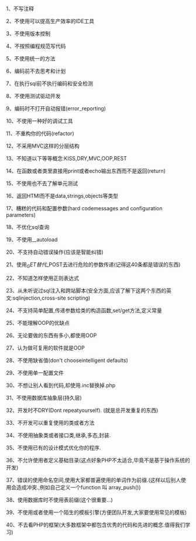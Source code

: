1、不写注释

2、不使用可以提高生产效率的IDE工具

3、不使用版本控制

4、不按照编程规范写代码

5、不使用统一的方法

6、编码前不去思考和计划

7、在执行sql前不执行编码和安全检测

8、不使用测试驱动开发

9、编码时不打开自动报错(error_reporting)

10、不使用一种好的调试工具

11、不重构你的代码(refactor)

12、不采用MVC这样的分层结构

13、不知道以下等等概念:KISS,DRY,MVC,OOP,REST

14、在函数或者类里直接用print或者echo输出东西而不是返回(return)

15、不使用也不去了解单元测试

16、返回HTMl而不是data,strings,objects等类型

17、糟糕的代码和配置参数(hard codemessages and configuration parameters)

18、不优化sql查询

19、不使用__autoload

20、不支持自动错误操作(应该是智能纠错)

21、使用$_GET替代$_POST去进行危险的参数传递(记得这40条都是错误的东西)

22、不知道怎样使用正则表达式

23、从未听说过sql注入和跨站脚本(安全方面,应该了解下这两个东西的英文:sqlinjection,cross-site scripting)

24、不支持简单配置,传递参数给类的构造函数,set/get方法,定义常量

25、不能理解OOP的优缺点

26、无论要做的东西有多小,都使用OOP

27、认为做可复用的软件就是OOP

28、不使用缺省值(don't chooseintelligent defaults)

29、不使用单一配置文件

30、不想让别人看到代码,却使用.inc替换掉.php

31、不使用数据库抽象层(持久层)

32、开发时不DRY(Dont repeatyourself). (就是总开发重复的东西)

33、不开发可以重复使用的类或者方法

34、不使用抽象类或者接口类,继承,多态,封装.

35、不使用已有的设计模式优化你的程序.

36、不允许使用者定义基础目录(这点好象PHP不太适合,毕竟不是基于操作系统的开发)

37、错误的使用命名空间,使用大家都普遍使用的单词作为前缀.(这样以后别人使用会造成冲突.,例如自己定义一个function 叫 array_push())

38、使用数据库时不使用表前缀(这个很重要...)

39、不使用或者使用一个陌生的模板引擎(方便团队开发,大家要使用常见的模板)

40、不去看PHP的框架(大多数框架中都包含优秀的代码和先进的概念.值得我们学习)
